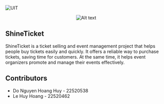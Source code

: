 ![UIT](https://img.shields.io/badge/from-UIT%20VNUHCM-blue?style=for-the-badge&link=https%3A%2F%2Fwww.uit.edu.vn%2F)

<p align="center">
  <img src="https://www.uit.edu.vn/sites/vi/files/banner_uit.png" alt="Alt text">
</p>

## ShineTicket 
ShineTicket is a ticket selling and event management project that helps people buy tickets easily and quickly. It offers a reliable way to purchase tickets, saving time for customers. At the same time, it helps event organizers promote and manage their events effectively.
 

## Contributors 
* Do Nguyen Hoang Huy - 22520538  
* Le Huy Hoang - 22520462

